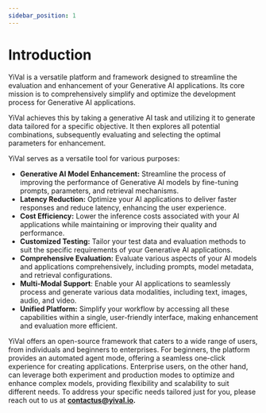 ```yaml
---
sidebar_position: 1
---
```

# Introduction

YiVal is a versatile platform and framework designed to streamline the evaluation and enhancement of your Generative AI applications. Its core mission is to comprehensively simplify and optimize the development process for Generative AI applications.

YiVal achieves this by taking a generative AI task and utilizing it to generate data tailored for a specific objective. It then explores all potential combinations, subsequently evaluating and selecting the optimal parameters for enhancement.

YiVal serves as a versatile tool for various purposes:

- **Generative AI Model Enhancement:** Streamline the process of improving the performance of Generative AI models by fine-tuning prompts, parameters, and retrieval mechanisms.
- **Latency Reduction:** Optimize your AI applications to deliver faster responses and reduce latency, enhancing the user experience.
- **Cost Efficiency:** Lower the inference costs associated with your AI applications while maintaining or improving their quality and performance.
- **Customized Testing:** Tailor your test data and evaluation methods to suit the specific requirements of your Generative AI applications.
- **Comprehensive Evaluation:** Evaluate various aspects of your AI models and applications comprehensively, including prompts, model metadata, and retrieval configurations.
- **Multi-Modal Support**: Enable your AI applications to seamlessly process and generate various data modalities, including text, images, audio, and video.
- **Unified Platform:** Simplify your workflow by accessing all these capabilities within a single, user-friendly interface, making enhancement and evaluation more efficient.

YiVal offers an open-source framework that caters to a wide range of users, from individuals and beginners to enterprises. For beginners, the platform provides an automated agent mode, offering a seamless one-click experience for creating applications. Enterprise users, on the other hand, can leverage both experiment and production modes to optimize and enhance complex models, providing flexibility and scalability to suit different needs. To address your specific needs tailored just for you, please reach out to us at **<contactus@yival.io>.**

